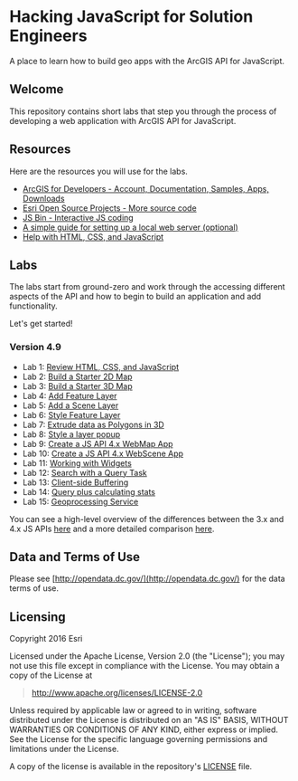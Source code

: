 # Hacking JavaScript for Solution Engineers 

A place to learn how to build geo apps with the ArcGIS API for JavaScript.

## Welcome

This repository contains short labs that step you through the process of developing a web application with ArcGIS API for JavaScript. 


## Resources

Here are the resources you will use for the labs.

* [ArcGIS for Developers - Account, Documentation, Samples, Apps, Downloads](http://developers.arcgis.com)
* [Esri Open Source Projects - More source code](http://esri.github.io)
* [JS Bin - Interactive JS coding](http://jsbin.com)
* [A simple guide for setting up a local web server (optional)](https://gist.github.com/jgravois/5e73b56fa7756fd00b89)
* [Help with HTML, CSS, and JavaScript](http://w3schools.com)

## Labs

The labs start from ground-zero and work through the accessing different aspects of the API and how to begin to build an application and add functionality.

Let's get started!

### Version 4.9

* Lab 1:  [Review HTML, CSS, and JavaScript](./labs/review/lab1.md)
* Lab 2:  [Build a Starter 2D Map](./labs/jsapi/create_starter_map/lab.md)
* Lab 3:  [Build a Starter 3D Map](./labs/jsapi/create_starter_map_3d/lab.md)
* Lab 4:  [Add Feature Layer](./labs/jsapi/add_feature_layer/lab.md)
* Lab 5:  [Add a Scene Layer](./labs/jsapi/add_scene_layer/lab.md)
* Lab 6:  [Style Feature Layer](./labs/jsapi/style_feature_layer/lab.md)
* Lab 7:  [Extrude data as Polygons in 3D](./labs/jsapi/extrude_polygon_3d/lab.md)
* Lab 8:  [Style a layer popup](./labs/jsapi/style_simple_popup/lab.md)
* Lab 9:  [Create a JS API 4.x WebMap App](./labs/webmap_apps/create_jsapi_app/lab.md)
* Lab 10: [Create a JS API 4.x WebScene App](./labs/webmap_apps/create_jsapi_scene_app/lab.md)
* Lab 11: [Working with Widgets](./labs/jsapi/search_with_widget/lab.md)
* Lab 12: [Search with a Query Task](./labs/jsapi/search_with_query_task/lab.md)
* Lab 13: [Client-side Buffering](./labs/jsapi/buffer_with_geometry_engine/lab.md)
* Lab 14: [Query plus calculating stats](./labs/jsapi/query_stats/lab.md)
* Lab 15: [Geoprocessing Service](./labs/jsapi/gp_service/lab.md)


You can see a high-level overview of the differences between the 3.x and 4.x JS APIs [here](https://developers.arcgis.com/javascript/latest/guide/choose-version/index.html) and a more detailed comparison [here](https://developers.arcgis.com/javascript/latest/guide/functionality-matrix/index.html).

 
## Data and Terms of Use

Please see [http://opendata.dc.gov/](http://opendata.dc.gov/) for the data terms of use.

## Licensing
Copyright 2016 Esri

Licensed under the Apache License, Version 2.0 (the "License");
you may not use this file except in compliance with the License.
You may obtain a copy of the License at
> http://www.apache.org/licenses/LICENSE-2.0

Unless required by applicable law or agreed to in writing, software
distributed under the License is distributed on an "AS IS" BASIS,
WITHOUT WARRANTIES OR CONDITIONS OF ANY KIND, either express or implied.
See the License for the specific language governing permissions and
limitations under the License.

A copy of the license is available in the repository's [LICENSE](./license.txt) file.


